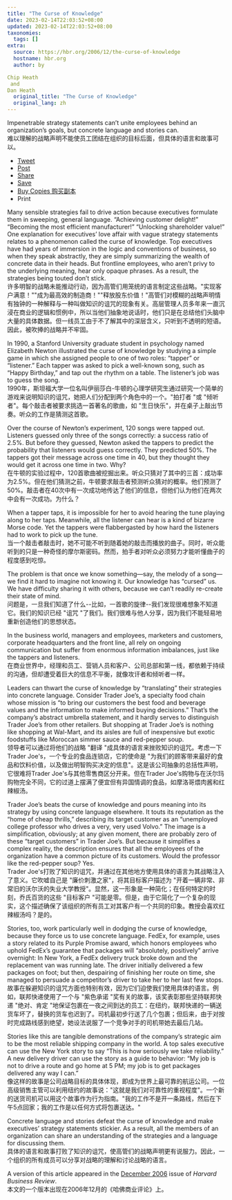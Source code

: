 ```yaml
---
title: "The Curse of Knowledge"
date: 2023-02-14T22:03:52+08:00
updated: 2023-02-14T22:03:52+08:00
taxonomies:
  tags: []
extra:
  source: https://hbr.org/2006/12/the-curse-of-knowledge
  hostname: hbr.org
  author: by 

Chip Heath
 and 
Dan Heath
  original_title: "The Curse of Knowledge"
  original_lang: zh
---
```


Impenetrable strategy statements can’t unite employees behind an organization’s goals, but concrete language and stories can.  
难以理解的战略声明不能使员工团结在组织的目标后面，但具体的语言和故事可以。

-   [Tweet](https://twitter.com/intent/tweet?&original_referer=https%3A%2F%2Fhbr.org%2F2006%2F12%2Fthe-curse-of-knowledge&ref_src=twsrc%5Etfw&related=twitterapi%2Ctwitter&tw_p=tweetbutton&url=https://hbr.org/2006/12/the-curse-of-knowledge)
-   [Post](http://www.facebook.com/HBR)
-   [Share](https://www.linkedin.com/company/harvard-business-review?trk=biz-companies-cym)
-   [Save](https://hbr.org/2006/12/the-curse-of-knowledge#)
-   [Buy Copies 购买副本](https://hbr.org/product/curse-of-knowledge/F0612A-PDF-ENG)
-   Print
    

Many sensible strategies fail to drive action because executives formulate them in sweeping, general language. “Achieving customer delight!” “Becoming the most efficient manufacturer!” “Unlocking shareholder value!” One explanation for executives’ love affair with vague strategy statements relates to a phenomenon called the curse of knowledge. Top executives have had years of immersion in the logic and conventions of business, so when they speak abstractly, they are simply summarizing the wealth of concrete data in their heads. But frontline employees, who aren’t privy to the underlying meaning, hear only opaque phrases. As a result, the strategies being touted don’t stick.  
许多明智的战略未能推动行动，因为高管们用笼统的语言制定这些战略。"实现客户满意！""成为最高效的制造商！""释放股东价值！"高管们对模糊的战略声明情有独钟的一种解释与一种叫做知识的诅咒的现象有关。高层管理人员多年来一直沉浸在商业的逻辑和惯例中，所以当他们抽象地说话时，他们只是在总结他们头脑中大量的具体数据。但一线员工由于不了解其中的深层含义，只听到不透明的短语。因此，被吹捧的战略并不牢固。

In 1990, a Stanford University graduate student in psychology named Elizabeth Newton illustrated the curse of knowledge by studying a simple game in which she assigned people to one of two roles: “tapper” or “listener.” Each tapper was asked to pick a well-known song, such as “Happy Birthday,” and tap out the rhythm on a table. The listener’s job was to guess the song.  
1990年，斯坦福大学一位名叫伊丽莎白-牛顿的心理学研究生通过研究一个简单的游戏来说明知识的诅咒，她把人们分配到两个角色中的一个。"拍打者 "或 "倾听者"。每个敲击者被要求挑选一首著名的歌曲，如 "生日快乐"，并在桌子上敲出节奏。听众的工作是猜测这首歌。

Over the course of Newton’s experiment, 120 songs were tapped out. Listeners guessed only three of the songs correctly: a success ratio of 2.5%. But before they guessed, Newton asked the tappers to predict the probability that listeners would guess correctly. They predicted 50%. The tappers got their message across one time in 40, but they thought they would get it across one time in two. Why?  
在牛顿的实验过程中，120首歌曲被挖掘出来。听众只猜对了其中的三首：成功率为2.5%。但在他们猜测之前，牛顿要求敲击者预测听众猜对的概率。他们预测了50%。敲击者在40次中有一次成功地传达了他们的信息，但他们认为他们在两次中会有一次成功。为什么？

When a tapper taps, it is impossible for her to avoid hearing the tune playing along to her taps. Meanwhile, all the listener can hear is a kind of bizarre Morse code. Yet the tappers were flabbergasted by how hard the listeners had to work to pick up the tune.  
当一个敲击者敲击时，她不可能不听到随着她的敲击而播放的曲子。同时，听众能听到的只是一种奇怪的摩尔斯密码。然而，拍手者对听众必须努力才能听懂曲子的程度感到吃惊。

The problem is that once we know something—say, the melody of a song—we find it hard to imagine not knowing it. Our knowledge has “cursed” us. We have difficulty sharing it with others, because we can’t readily re-create their state of mind.  
问题是，一旦我们知道了什么--比如，一首歌的旋律--我们发现很难想象不知道它。我们的知识已经 "诅咒 "了我们。我们很难与他人分享，因为我们不能轻易地重新创造他们的思想状态。

In the business world, managers and employees, marketers and customers, corporate headquarters and the front line, all rely on ongoing communication but suffer from enormous information imbalances, just like the tappers and listeners.  
在商业世界中，经理和员工、营销人员和客户、公司总部和第一线，都依赖于持续的沟通，但却遭受着巨大的信息不平衡，就像攻讦者和倾听者一样。

Leaders can thwart the curse of knowledge by “translating” their strategies into concrete language. Consider Trader Joe’s, a specialty food chain whose mission is “to bring our customers the best food and beverage values and the information to make informed buying decisions.” That’s the company’s abstract umbrella statement, and it hardly serves to distinguish Trader Joe’s from other retailers. But shopping at Trader Joe’s is nothing like shopping at Wal-Mart, and its aisles are full of inexpensive but exotic foodstuffs like Moroccan simmer sauce and red-pepper soup.  
领导者可以通过将他们的战略 "翻译 "成具体的语言来挫败知识的诅咒。考虑一下Trader Joe's，一个专业的食品连锁店，它的使命是 "为我们的顾客带来最好的食品和饮料价值，以及做出明智购买决定的信息"。这是该公司抽象的总括性声明，它很难将Trader Joe's与其他零售商区分开来。但在Trader Joe's购物与在沃尔玛购物完全不同，它的过道上摆满了便宜但有异国情调的食品，如摩洛哥煨肉酱和红辣椒汤。

Trader Joe’s beats the curse of knowledge and pours meaning into its strategy by using concrete language elsewhere. It touts its reputation as the “home of cheap thrills,” describing its target customer as an “unemployed college professor who drives a very, very used Volvo.” The image is a simplification, obviously; at any given moment, there are probably zero of these “target customers” in Trader Joe’s. But because it simplifies a complex reality, the description ensures that all the employees of the organization have a common picture of its customers. Would the professor like the red-pepper soup? Yes.  
Trader Joe's打败了知识的诅咒，并通过在其他地方使用具体的语言为其战略注入了意义。它吹嘘自己是 "廉价刺激之家"，将其目标客户描述为 "开着一辆非常、非常旧的沃尔沃的失业大学教授"。显然，这一形象是一种简化；在任何特定的时刻，乔氏百货的这些 "目标客户 "可能是零。但是，由于它简化了一个复杂的现实，这个描述确保了该组织的所有员工对其客户有一个共同的印象。教授会喜欢红辣椒汤吗？是的。

Stories, too, work particularly well in dodging the curse of knowledge, because they force us to use concrete language. FedEx, for example, uses a story related to its Purple Promise award, which honors employees who uphold FedEx’s guarantee that packages will “absolutely, positively” arrive overnight: In New York, a FedEx delivery truck broke down and the replacement van was running late. The driver initially delivered a few packages on foot; but then, despairing of finishing her route on time, she managed to persuade a competitor’s driver to take her to her last few stops.  
故事在躲避知识的诅咒方面也特别有效，因为它们迫使我们使用具体的语言。例如，联邦快递使用了一个与 "紫色承诺 "奖有关的故事，该奖表彰那些坚持联邦快递 "绝对、肯定 "地保证包裹在一夜之间到达的员工：在纽约，联邦快递的一辆送货车坏了，替换的货车也迟到了。司机最初步行送了几个包裹；但后来，由于对按时完成路线感到绝望，她设法说服了一个竞争对手的司机带她去最后几站。

Stories like this are tangible demonstrations of the company’s strategic aim to be the most reliable shipping company in the world. A top sales executive can use the New York story to say “This is how seriously we take reliability.” A new delivery driver can use the story as a guide to behavior: “My job is not to drive a route and go home at 5 PM; my job is to get packages delivered any way I can.”  
像这样的故事是公司战略目标的具体体现，即成为世界上最可靠的航运公司。一位高级销售主管可以利用纽约的故事说："这就是我们对可靠性的重视程度"。一个新的送货司机可以用这个故事作为行为指南。"我的工作不是开一条路线，然后在下午5点回家；我的工作是以任何方式将包裹送达。"

Concrete language and stories defeat the curse of knowledge and make executives’ strategy statements stickier. As a result, all the members of an organization can share an understanding of the strategies and a language for discussing them.  
具体的语言和故事打败了知识的诅咒，使高管们的战略声明更有说服力。因此，一个组织的所有成员可以分享对战略的理解和讨论战略的语言。

A version of this article appeared in the [December 2006](https://hbr.org/archive-toc/BR0612) issue of _Harvard Business Review_.  
本文的一个版本出现在2006年12月的《哈佛商业评论》上。
